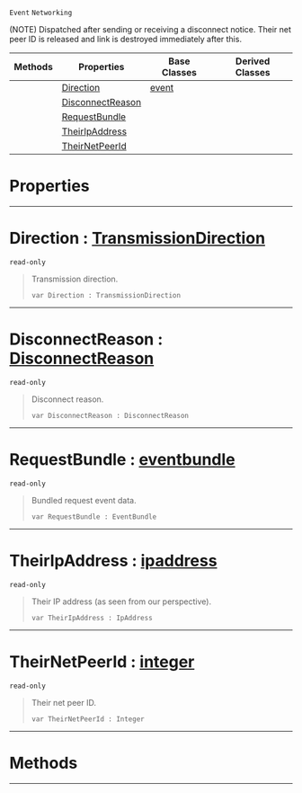  `Event` `Networking`



(NOTE) Dispatched after sending or receiving a disconnect notice. Their net peer ID is released and link is destroyed immediately after this.

|Methods|Properties|Base Classes|Derived Classes|
|---|---|---|---|
| |[ Direction](https://github.com/zeroengineteam/ZeroDocs/blob/master/code_reference/class_reference/netlinkdisconnected.markdown#direction-zero-engine-do)|[event](https://github.com/zeroengineteam/ZeroDocs/blob/master/code_reference/class_reference/event.markdown)| |
| |[ DisconnectReason](https://github.com/zeroengineteam/ZeroDocs/blob/master/code_reference/class_reference/netlinkdisconnected.markdown#disconnectreason-zero-en)| | |
| |[ RequestBundle](https://github.com/zeroengineteam/ZeroDocs/blob/master/code_reference/class_reference/netlinkdisconnected.markdown#requestbundle-zero-engin)| | |
| |[ TheirIpAddress](https://github.com/zeroengineteam/ZeroDocs/blob/master/code_reference/class_reference/netlinkdisconnected.markdown#theiripaddress-zero-engi)| | |
| |[ TheirNetPeerId](https://github.com/zeroengineteam/ZeroDocs/blob/master/code_reference/class_reference/netlinkdisconnected.markdown#theirnetpeerid-zero-engi)| | |


 #  Properties


---  
 #  Direction : [TransmissionDirection](https://github.com/zeroengineteam/ZeroDocs/blob/master/code_reference/enum_reference.markdown#transmissiondirection)

 `read-only`

> Transmission direction.
> ``` lang=cpp, name=Zilch
> var Direction : TransmissionDirection


---  
 #  DisconnectReason : [DisconnectReason](https://github.com/zeroengineteam/ZeroDocs/blob/master/code_reference/enum_reference.markdown#disconnectreason)

 `read-only`

> Disconnect reason.
> ``` lang=cpp, name=Zilch
> var DisconnectReason : DisconnectReason


---  
 #  RequestBundle : [eventbundle](https://github.com/zeroengineteam/ZeroDocs/blob/master/code_reference/class_reference/eventbundle.markdown)

 `read-only`

> Bundled request event data.
> ``` lang=cpp, name=Zilch
> var RequestBundle : EventBundle


---  
 #  TheirIpAddress : [ipaddress](https://github.com/zeroengineteam/ZeroDocs/blob/master/code_reference/class_reference/ipaddress.markdown)

 `read-only`

> Their IP address (as seen from our perspective).
> ``` lang=cpp, name=Zilch
> var TheirIpAddress : IpAddress


---  
 #  TheirNetPeerId : [integer](https://github.com/zeroengineteam/ZeroDocs/blob/master/code_reference/zilch_base_types/integer.markdown)

 `read-only`

> Their net peer ID.
> ``` lang=cpp, name=Zilch
> var TheirNetPeerId : Integer


---  
 #  Methods


---  
 

 